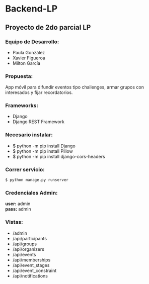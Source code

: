 # Backend-LP
## Proyecto de 2do parcial LP 

### Equipo de Desarrollo:<br />
<ul>
<li>Paula González</li>
<li>Xavier Figueroa</li>
<li>Milton García</li>
</ul>

### Propuesta:<br />
App móvil para difundir eventos tipo challenges, armar grupos con interesados y fijar recordatorios.

### Frameworks:<br />
<ul>
<li>Django</li>
<li>Django REST Framework</li>
</ul>

### Necesario instalar:<br />
<ul>
<li>$ python -m pip install Django </li>
<li>$ python -m pip install Pillow</li>
<li>$ python -m pip install django-cors-headers</li>
</ul>

### Correr servicio:
```bash
$ python manage.py runserver
```
### Credenciales Admin:<br />
 **user:** admin<br />
 **pass:** admin

### Vistas:<br />
<ul>

<li>/admin</li>
<li>/api/participants</li>
<li>/api/groups</li>
<li>/api/organizers</li>
<li>/api/events</li>
<li>/api/memberships</li>
<li>/api/event_stages</li>
<li>/api/event_constraint</li>
<li>/api/notifications</li>
</ul>
